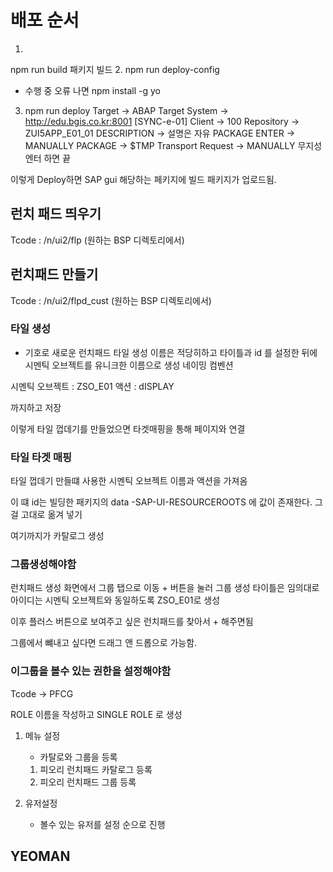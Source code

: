# 배포 순서

1.
 npm run build 
 패키지 빌드
2. 
  npm run deploy-config

  - 수행 중 오류 나면 
    npm install -g yo



3. npm run deploy
Target  -> ABAP
Target System -> http://edu.bgis.co.kr:8001 [SYNC-e-01]
Client -> 100
Repository -> ZUI5APP_E01_01
DESCRIPTION ->  설명은 자유
PACKAGE ENTER -> MANUALLY 
PACKAGE -> $TMP
Transport Request ->  MANUALLY 
무지성 엔터 하면 끝

이렇게 Deploy하면 SAP gui 해당하는 페키지에 빌드 패키지가 업로드됨.


## 런치 패드 띄우기
Tcode : /n/ui2/flp (원하는 BSP 디렉토리에서)

## 런치패드 만들기
Tcode : /n/ui2/flpd_cust (원하는 BSP 디렉토리에서)
### 타일 생성
+ 기호로 새로운 런치패드 타일 생성
이름은 적당히하고
타이틀과 id 를 설정한 뒤에
시멘틱 오브젝트를 유니크한 이름으로 생성 네이밍 컴벤션

시멘틱 오브젝트 : ZSO_E01
액션 : dISPLAY

까지하고 저장


이렇게 타일 껍데기를 만들었으면 타겟매핑을 통해 
페이지와 연결 
### 타일  타겟 매핑

타일 껍데기 만들떄 사용한 시멘틱 오브젝트 이름과
액션을 가져옴

이 떄 id는 빌딩한 패키지의 data -SAP-UI-RESOURCEROOTS 에 값이 존재한다.
그걸 고대로 옮겨 넣기


여기까지가 카탈로그 생성

### 그룹생성해야함

런치패드 생성  화면에서 
그룹 탭으로 이동 
\+ 버튼을 눌러 그룹 생성
타이틀은 임의대로 
아이디는 시멘틱 오브젝트와 동일하도록
ZSO_E01로 생성


이후 플러스 버튼으로 보여주고 싶은 런치패드를 찾아서 + 해주면됨

그룹에서 뺴내고 싶다면 드래그 앤 드롭으로 가능함.

### 이그룹을 볼수 있는 권한을 설정해야함
Tcode -> PFCG

ROLE 이름을 작성하고 SINGLE ROLE 로 생성

1. 메뉴 설정
    - 카탈로와 그룹을 등록
    1. 피오리 런치패드 카탈로그 등록
    2. 피오리 런치패드 그룹 등록
    
2. 유저설정
    - 볼수 있는 유저를 설정
순으로 진행
## YEOMAN
